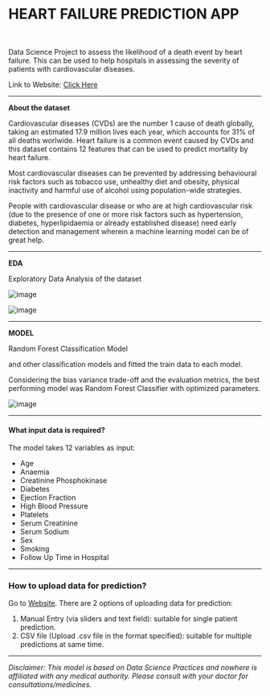 # HEART FAILURE PREDICTION APP

<br>
 
Data Science Project to assess the likelihood of a death event by heart failure.
This can be used to help hospitals in assessing the severity of patients with cardiovascular diseases.

Link to Website: [Click Here](https://heart-fail-detect-297d1fc56f38.herokuapp.com/)

-----

**About the dataset**

Cardiovascular diseases (CVDs) are the number 1 cause of death globally, taking an estimated 17.9 million lives each year, which accounts for 31% of all deaths worlwide.
Heart failure is a common event caused by CVDs and this dataset contains 12 features that can be used to predict mortality by heart failure.

Most cardiovascular diseases can be prevented by addressing behavioural risk factors such as tobacco use, unhealthy diet and obesity, physical inactivity and harmful use of alcohol using population-wide strategies.

People with cardiovascular disease or who are at high cardiovascular risk (due to the presence of one or more risk factors such as hypertension, diabetes, hyperlipidaemia or already established disease) need early detection and management wherein a machine learning model can be of great help.

---

**EDA**

Exploratory Data Analysis of the dataset 

![image](https://user-images.githubusercontent.com/43726919/132322608-e8d4aa71-be71-462c-ba81-096043d57108.png)

![image](https://user-images.githubusercontent.com/43726919/132322668-d057a5ec-f4d3-4f36-b6ac-2526fdec4650.png)

---

**MODEL**

 Random Forest Classification Model

and other classification models and fitted the train data to each model. 

Considering the bias variance trade-off and the evaluation metrics, the best performing model was Random Forest Classifier with optimized parameters.

![image](https://user-images.githubusercontent.com/43726919/132326245-625669b2-893e-48b7-8fc3-16e0dc0f25d4.png)

---

#### What input data is required?
The model takes 12 variables as input:
- Age
- Anaemia
- Creatinine Phosphokinase
- Diabetes
- Ejection Fraction
- High Blood Pressure
- Platelets
- Serum Creatinine
- Serum Sodium
- Sex
- Smoking
- Follow Up Time in Hospital

---

### How to upload data for prediction?
Go to [Website](https://heart-fail-detect-297d1fc56f38.herokuapp.com/).
There are 2 options of uploading data for prediction:

1. Manual Entry (via sliders and text field): suitable for single patient prediction.
2. CSV file (Upload .csv file in the format specified): suitable for multiple predictions at same time.


---

*Disclaimer: This model is based on Data Science Practices and nowhere is affiliated with any medical authority. Please consult with your doctor for consultations/medicines.*
